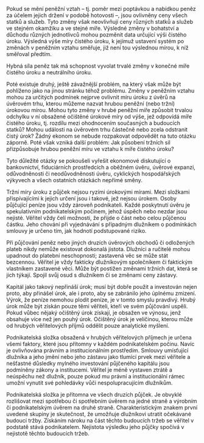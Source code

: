 Pokud se mění peněžní vztah – tj. poměr mezi poptávkou a nabídkou peněz za účelem jejich držení v podobě hotovosti –, jsou ovlivněny ceny všech statků a služeb. Tyto změny však neovlivňují ceny různých statků a služeb ve stejném okamžiku a ve stejné míře. Výsledné změny v bohatství a důchodu různých jednotlivců mohou pozměnit data určující výši čistého úroku. Výsledná výše míry čistého úroku, k jejímuž ustavení systém po změnách v peněžním vztahu směřuje, již není tou výslednou mírou, k níž směřoval předtím.

Hybná síla peněz tak má schopnost vyvolat trvalé změny v konečné míře čistého úroku a neutrálního úroku.

Poté existuje druhý, ještě závažnější problém, na který však může být pohlíženo jako na jinou stránku téhož problému. Změny v peněžním vztahu mohou za určitých podmínek nejprve ovlivnit míru úroku z úvěrů na úvěrovém trhu, kterou můžeme nazvat hrubou peněžní (nebo tržní) úrokovou mírou. Mohou tyto změny v hrubé peněžní míře způsobit trvalou odchylku v ní obsažené očištěné úrokové míry od výše, jež odpovídá míře čistého úroku, tj. rozdílu mezi ohodnocením současných a budoucích statků? Mohou události na úvěrovém trhu částečně nebo zcela odstranit čistý úrok? Žádný ekonom se nebude rozpakovat odpovědět na tuto otázku záporně. Poté však vzniká další problém: Jak působení tržních sil přizpůsobuje hrubou peněžní míru ve vztahu k míře čistého úroku?

Tyto důležité otázky se pokoušeli vyřešit ekonomové diskutující o bankovnictví, fiduciárních prostředcích a oběžném úvěru, úvěrové expanzi, odůvodněnosti či neodůvodněnosti úvěru, cyklických hospodářských výkyvech a všech ostatních otázkách nepřímé směny.

Tržní míry úroku z půjček nejsou ryzími úrokovými mírami. Mezi složkami přispívajícími k jejich určení jsou i takové, jež nejsou úrokem. Osoby půjčující peníze jsou vždy zároveň podnikateli. Každé poskytnutí úvěru je spekulativním podnikatelským počinem, jehož úspěch nebo nezdar jsou nejisté. Věřitel vždy čelí možnosti, že přijde o část nebo celou půjčenou částku. Jeho chování při vyjednávání s případným dlužníkem o podmínkách smlouvy je určeno tím, jak hodnotí podstupované riziko.

Při půjčování peněz nebo jiných druzích úvěrových obchodů či odložených plateb nikdy nemůže existovat dokonalá jistota. Dlužníci a ručitelé mohou upadnout do platební neschopnosti; zastavená věc se může stát bezcennou. Věřitel je vždy fakticky dlužníkovým společníkem či faktickým vlastníkem zastavené věci. Může být postižen změnami tržních dat, která se jich týkají. Spojil svůj osud s dlužníkem či se změnami ceny zástavy.

Kapitál jako takový nepřináší úrok; musí být dobře použit a investován nejen proto, aby přinášel úrok, ale i proto, aby se zabránilo jeho úplnému zmizení. Výrok, že peníze nemohou plodit peníze, je v tomto smyslu pravdivý. Hrubý úrok může být získán pouze těmi věřiteli, kteří ve svém půjčování uspěli. Pokud vůbec nějaký očištěný úrok získají, je obsažen ve výnosu, jenž obsahuje více než jen pouhý úrok. Očištěný úrok je veličinou, kterou může od hrubých věřitelových příjmů oddělit pouze analytické myšlení.

Podnikatelská složka obsažená v hrubých věřitelových příjmech je určena všemi faktory, které jsou přítomny v každém podnikatelském počinu. Navíc je ovlivňována právním a institucionálním prostředím. Smlouvy umísťující dlužníka a jeho jmění nebo jeho zástavu jako tlumící prvek mezi věřitele a nešťastné důsledky mylného investování půjčeného kapitálu jsou podmíněny zákony a institucemi. Věřitel je méně vystaven ztrátě a neúspěchu než dlužník, pouze pokud mu právní a institucionální rámec umožní vynutit své pohledávky vůči nespolupracujícím dlužníkům.

Podnikatelská složka je přítomna ve všech druzích půjček. Je obvyklé rozlišovat mezi spotřebou či spotřebním úvěrem na jedné straně a výrobním či podnikatelským úvěrem na druhé straně. Charakteristickým znakem první uvedené skupiny je skutečnost, že umožňuje dlužníkovi utratit očekávané budoucí tržby. Získáním nároku na část těchto budoucích tržeb se věřitel v podstatě stává podnikatelem. Nejistota výsledku jeho půjčky spočívá v nejistotě těchto budoucích tržeb.